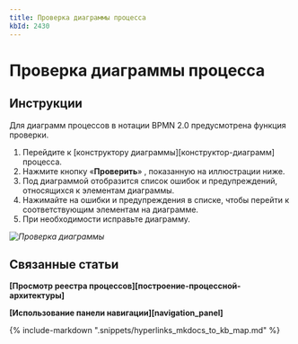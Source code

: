 ```yaml
---
title: Проверка диаграммы процесса
kbId: 2430
---
```


# Проверка диаграммы процесса

## Инструкции

Для диаграмм процессов в нотации BPMN 2.0 предусмотрена функция проверки.

1. Перейдите к [конструктору диаграммы][конструктор-диаграмм] процесса.
2. Нажмите кнопку «**Проверить**» *‌*, показанную на иллюстрации ниже.
3. Под диаграммой отобразится список ошибок и предупреждений, относящихся к элементам диаграммы.
4. Нажимайте на ошибки и предупреждения в списке, чтобы перейти к соответствующим элементам на диаграмме.
5. При необходимости исправьте диаграмму.

_![Проверка диаграммы](https://kb.comindware.ru/assets/verify_diagram.png)_

## Связанные статьи

**[Просмотр реестра процессов][построение-процессной-архитектуры]**

**[Использование панели навигации][navigation_panel]**

{% include-markdown ".snippets/hyperlinks_mkdocs_to_kb_map.md" %}
